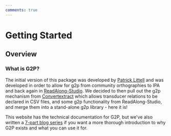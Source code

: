 ```yaml
---
comments: true
---
```


# Getting Started

## Overview

### What is G2P?

The initial version of this package was developed by [Patrick Littell](https://github.com/littell) and was developed in order to allow for g2p from community orthographies to IPA and back again in [ReadAlong-Studio](https://github.com/ReadAlongs/Studio). We decided to then pull out the g2p mechanism from [Convertextract](https://github.com/roedoejet/convertextract) which allows transducer relations to be declared in CSV files, and some g2p functionality from ReadAlong-Studio, and merge them into a stand-alone g2p library - here it is!

This website has the technical documentation for G2P, but we've also written a [7-part blog series](https://blog.mothertongues.org/g2p-background/) if you want a more thorough introduction to why G2P exists and what you can use it for.
